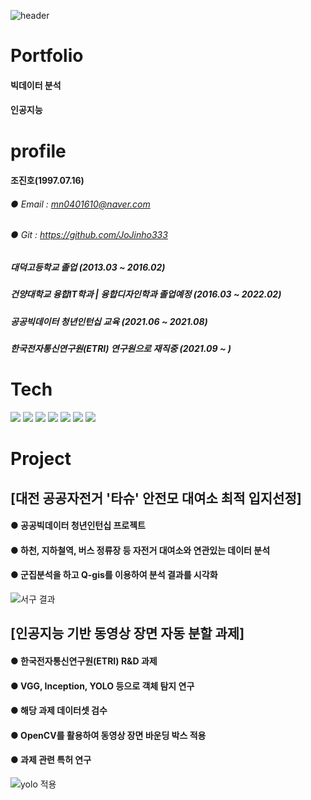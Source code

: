 ![header](https://capsule-render.vercel.app/api?type=slice&color=auto&height=300&section=header&text=Jinho&fontSize=90)

# Portfolio
#### 빅데이터 분석
#### 인공지능

# profile
#### 조진호(1997.07.16)
###### ● Email : mn0401610@naver.com
###### ● Git : https://github.com/JoJinho333
##### 대덕고등학교 졸업 (2013.03 ~ 2016.02)
##### 건양대학교 융합IT학과 | 융합디자인학과 졸업예정 (2016.03 ~ 2022.02)
##### 공공빅데이터 청년인턴십 교육 (2021.06 ~ 2021.08)
##### 한국전자통신연구원(ETRI) 연구원으로 재직중 (2021.09 ~ )

# Tech
<img src="https://img.shields.io/badge/Python-3766AB?style=flat-square&logo=Python&logoColor=white"/></a>
<img src="https://img.shields.io/badge/R-276DC3?style=flat-square&logo=R&logoColor=white"/></a>
<img src="https://img.shields.io/badge/MySQL-4479A1?style=flat-square&logo=MySQL&logoColor=white"/></a>
<img src="https://img.shields.io/badge/Java-007396?style=flat-square&logo=Java&logoColor=white"/></a>
<img src="https://img.shields.io/badge/C-A8B9CC?style=flat-square&logo=C&logoColor=white"/></a>
<img src="https://img.shields.io/badge/SpringBoot-6DB33F?style=flat-square&logo=Spring&logoColor=white"/></a>
<img src="https://img.shields.io/badge/Kotlin-7F52FF?style=flat-square&logo=Kotlin&logoColor=white"/></a>

# Project

## [대전 공공자전거 '타슈' 안전모 대여소 최적 입지선정]
#### ● 공공빅데이터 청년인턴십 프로젝트
#### ● 하천, 지하철역, 버스 정류장 등 자전거 대여소와 연관있는 데이터 분석
#### ● 군집분석을 하고 Q-gis를 이용하여 분석 결과를 시각화
![서구 결과](https://user-images.githubusercontent.com/68462676/149481397-cdaae3da-9b73-44f0-a637-eded4a796021.JPG)



## [인공지능 기반 동영상 장면 자동 분할 과제]
#### ● 한국전자통신연구원(ETRI) R&D 과제
#### ● VGG, Inception, YOLO 등으로 객체 탐지 연구
#### ● 해당 과제 데이터셋 검수
#### ● OpenCV를 활용하여 동영상 장면 바운딩 박스 적용
#### ● 과제 관련 특허 연구
![yolo 적용](https://user-images.githubusercontent.com/68462676/149482632-bb5c7781-a6ea-458b-b461-7ff7d9837647.JPG)

